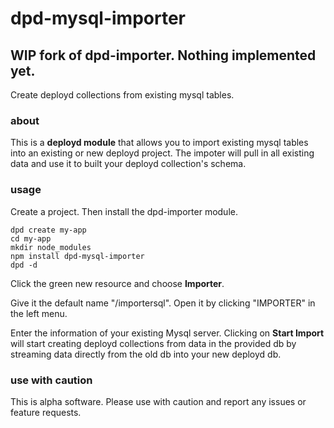 # dpd-mysql-importer

## WIP fork of dpd-importer. Nothing implemented yet.

Create deployd collections from existing mysql tables.

### about

This is a **deployd module** that allows you to import existing mysql tables into an existing or new deployd project. The impoter will pull in all existing data and use it to built your deployd collection's schema.

### usage

Create a project. Then install the dpd-importer module.

    dpd create my-app
    cd my-app
    mkdir node_modules
    npm install dpd-mysql-importer
    dpd -d
    
Click the green new resource and choose **Importer**.

Give it the default name "/importersql". Open it by clicking "IMPORTER" in the left menu.

Enter the information of your existing Mysql server. Clicking on **Start Import** will start creating deployd collections from data in the provided db by streaming data directly from the old db into your new deployd db.

### use with caution

This is alpha software. Please use with caution and report any issues or feature requests.

